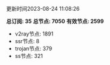 更新时间2023-08-24 11:08:26

**总订阅: 35**
**总节点: 7050**
**有效节点: 2599**
- v2ray节点: 1891
- ssr节点: 8
- trojan节点: 379
- ss节点: 321
